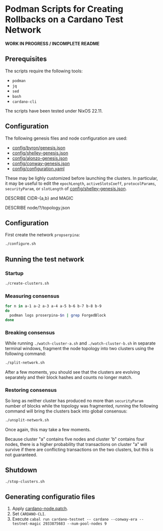 # Podman Scripts for Creating Rollbacks on a Cardano Test Network


**WORK IN PROGRESS / INCOMPLETE README**


## Prerequisites

The scripts require the following tools:

- `podman`
- `jq`
- `sed`
- `bash`
- `cardano-cli`

The scripts have been tested under NixOS 22.11.


## Configuration

The following genesis files and node configuration are used:

- [config/byron/genesis.json](config/byron/genesis.json)
- [config/shelley-genesis.json](config/shelley-genesis.json)
- [config/alonzo-genesis.json](config/alonzo-genesis.json)
- [config/conway-genesis.json](config/conway-genesis.json)
- [config/configuration.yaml](config/configuration.yaml)

These may be lighly customized before launching the clusters. In particular, it may be useful to edit the `epochLength`, `activeSlotsCoeff`, `protocolParams`, `securityParam`, or `slotLength` of [config/shelley-genesis.json](config/shelley-genesis.json).

DESCRIBE CIDR-{a,b} and MAGIC

DESCRIBE node/?/topology.json

## Configuration

First create the network `propserpina`:

```bash
./configure.sh
```

## Running the test network


### Startup

```bash
./create-clusters.sh
```

### Measuring consensus

```bash
for n in a-1 a-2 a-3 a-4 a-5 b-6 b-7 b-8 b-9
do
  podman logs proserpina-$n | grep ForgedBlock
done
```

### Breaking consensus

While running `./watch-cluster-a.sh` and `./watch-cluster-b.sh` in separate terminal windows, fragment the node topology into two clusters using the following command:

```bash
./split-network.sh
```

After a few moments, you should see that the clusters are evolving separately and their block hashes and counts no longer match.


### Restoring consensus

So long as neither cluster has produced no more than `securityParam` number of blocks while the topology was fragmented, running the following command will bring the clusters back into global consensus:

```bash
./unsplit-network.sh
```

Once again, this may take a few moments.

Because cluster "a" contains five nodes and cluster 'b" contains four nodes, there is a higher probability that transactions on cluster "a" will survive if there are conflicting transactions on the two clusters, but this is not guaranteed.


## Shutdown

```bash
./stop-clusters.sh
```


## Generating configuratio files

1. Apply [cardano-node.patch](cardano-node.patch).
2. Set `CARDANO-CLI`.
3. Execute `cabal run cardano-testnet -- cardano --conway-era --testnet-magic 2933875683 --num-pool-nodes 9`
